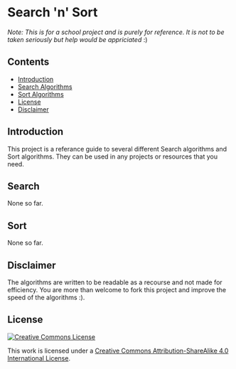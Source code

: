 # Search 'n' Sort
*Note: This is for a school project and is purely for reference. It is not to be taken seriously but help would be appriciated* :)

## Contents
- [Introduction](#intro)
- [Search Algorithms](#search)
- [Sort Algorithms](#sort)
- [License](#license)
- [Disclaimer](#disclaimer)

## Introduction
This project is a referance guide to several different Search algorithms and Sort algorithms.
They can be used in any projects or resources that you need. 

## Search
None so far.

## Sort
None so far.

## Disclaimer
The algorithms are written to be readable as a recourse and not made for efficiency.
You are more than welcome to fork this project and improve the speed of the algorithms :).

## License

[![Creative Commons License](https://i.creativecommons.org/l/by/4.0/88x31.png)](http://creativecommons.org/licenses/by/4.0/)

This work is licensed under a [Creative Commons Attribution-ShareAlike 4.0 International License](http://creativecommons.org/licenses/by/4.0/).

